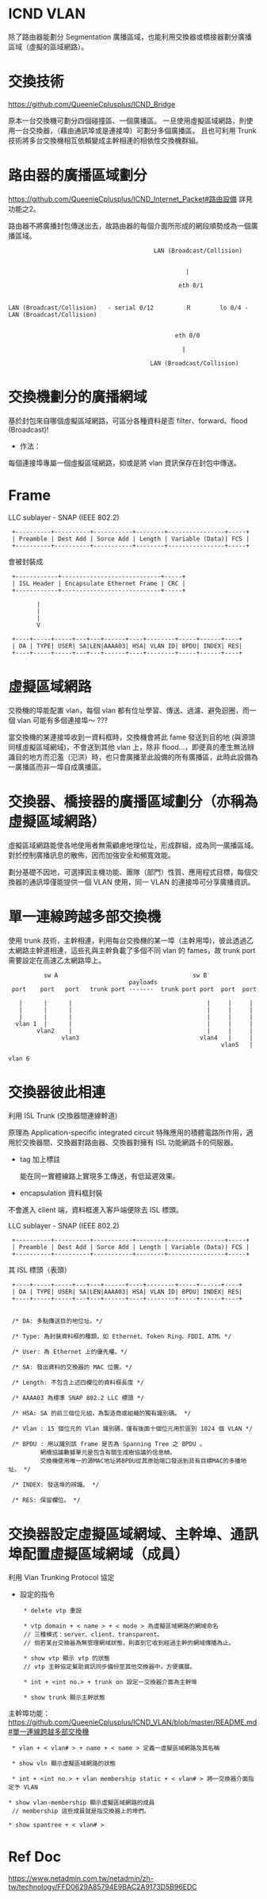 # ICND VLAN
除了路由器能劃分 Segmentation 廣播區域，也能利用交換器或橋接器劃分廣播區域（虛擬的區域網路）。

# 交換技術

https://github.com/QueenieCplusplus/ICND_Bridge

原本一台交換機可劃分四個碰撞區、一個廣播區。
一旦使用虛擬區域網路，則使用一台交換器，（藉由通訊埠或是連接埠）可劃分多個廣播區。
且也可利用 Trunk 技術將多台交換機相互依賴變成主幹相連的相依性交換機群組。

# 路由器的廣播區域劃分

https://github.com/QueenieCplusplus/ICND_Internet_Packet#路由設備 詳見功能之2。

路由器不將廣播封包傳送出去，故路由器的每個介面所形成的網段順勢成為一個廣播區域。


                              
                                             LAN (Broadcast/Collision)
                                

                                                      |
                                 
                                                    eth 0/1
                                                    
                      
    LAN (Broadcast/Collision)   - serial 0/12         Ｒ        lo 0/4 -   LAN (Broadcast/Collision)
                      
                      
                                                   eth 0/0
                              
                                                     |
                                 
                                            LAN (Broadcast/Collision)
                                            
                                            
# 交換機劃分的廣播網域

基於封包來自哪個虛擬區域網路，可區分各種資料是否 filter、forward、flood (Broadcast)!

* 作法：

每個連接埠專屬一個虛擬區域網路，抑或是將 vlan 資訊保存在封包中傳送。
                                            
# Frame

LLC sublayer - SNAP (IEEE 802.2)

     +----------+----------+-----------+--------+----------------+-----+
     | Preamble | Dest Add | Sorce Add | Length | Variable (Data)| FCS |
     +----------+----------+-----------+--------+----------------+-----+
     
會被封裝成
   
     +------------+----------------------------+-----+
     | ISL Header | Encapsulate Ethernet Frame | CRC |
     +------------+----------------------------+-----+
     
            |
            |
            |
            V
            
     +----+-----+-----+---+---+------+----+--------+-----+------+----+
     | DA | TYPE| USER| SA|LEN|AAAA03| HSA| VLAN ID| BPDU| INDEX| RES|
     +----+-----+-----+---+---+------+----+--------+-----+------+----+
     
 
# 虛擬區域網路

交換機的埠能配置 vlan，每個 vlan 都有位址學習、傳送、過濾、避免迴圈，而一個 vlan 可能有多個連接埠～ ???

當交換機的某連接埠收到一資料框時，交換機會將此 fame 發送到目的地 (與源頭同樣虛擬區域網域)，不會送到其他 vlan 上，除非 flood...，即便真的產生無法辨識目的地方而氾濫（氾洪）時，也只會廣播至此設備的所有廣播區，此時此設備為一廣播區而非一埠自成廣播區。
     
# 交換器、橋接器的廣播區域劃分（亦稱為虛擬區域網路）

虛擬區域網路能使各地使用者無需顧慮地理位址，形成群組，成為同一廣播區域。對於控制廣播訊息的散佈，因而加強安全和頻寬效能。

劃分基礎不因地，可選擇因主機功能、團隊（部門）性質、應用程式目標，每個交換器的通訊埠僅能提供一個 VLAN 使用，同一 VLAN 的連接埠可分享廣播資訊。

# 單一連線跨越多部交換機

使用 trunk 技術，主幹相連，利用每台交換機的某一埠（主幹用埠)，彼此透過乙太網路主幹道相連，這些孔與主幹負載了多個不同 vlan 的 fames，故 trunk port 需要設定在高速乙太網路埠上。



              sw A                                      sw B
                                      payloads
     port    port   port   trunk port -------  trunk port port  port  port 
     
       |      |      |                                      |     |     |             
       |      |      |                                      |     |     |
       |      |      |                                      |     |     |
      vlan 1  |      |                                      |     |     |
            vlan2    |                                      |     |     |
                   vlan3                                  vlan4   |     |
                                                                vlan5   |
                                                                       vlan 6

# 交換器彼此相連

利用 ISL Trunk (交換器間連線幹道) 

原理為 Application-specific integrated circuit  特殊應用的積體電路所作用，適用於交換器間、交換器對路由器、交換器對擁有 ISL 功能網路卡的伺服器。

* tag 加上標註

  能在同一實體線路上實現多工傳送，有低延遲效果。

* encapsulation 資料框封裝

 不會進入 client 端，資料框進入客戶端便除去 ISL 標頭。
 
 
 LLC sublayer - SNAP (IEEE 802.2)

     +----------+----------+-----------+--------+----------------+-----+
     | Preamble | Dest Add | Sorce Add | Length | Variable (Data)| FCS |
     +----------+----------+-----------+--------+----------------+-----+
  
     
 其 ISL 標頭（表頭）
 
     +----+-----+-----+---+---+------+----+--------+-----+------+----+
     | DA | TYPE| USER| SA|LEN|AAAA03| HSA| VLAN ID| BPDU| INDEX| RES|
     +----+-----+-----+---+---+------+----+--------+-----+------+----+
 
 
     /* DA: 多點傳送目的地位址。*/
     
     /* Type: 為封裝資料框的種類，如 Ethernet、Token Ring、FDDI、ATM。*/
     
     /* User: 為 Ethernet 上的優先權。*/
     
     /* SA: 發出資料的交換器的 MAC 位置。*/
     
     /* Length: 不包含上述四欄位的資料框長度 */
     
     /* AAAA03 為標準 SNAP 802.2 LLC 標頭 */
     
     /* HSA: SA 的前三個位元組，為製造商或組織的獨有識別碼。 */
     
     /* Vlan : 15 個位元的 Vlan 識別碼，僅有後面十個位元用於區別 1024 個 VLAN */
     
     /* BPDU : 用以識別該 frame 是否為 Spanning Tree 之 BPDU 。 
             網橋協議數據單元是包含有關生成樹協議的信息幀。
             交換機使用唯一的源MAC地址將BPDU從其原始端口發送到具有目標MAC的多播地址。 */
             
     /* INDEX: 發送埠的辨識。 */
     
     /* RES: 保留欄位。 */
     

# 交換器設定虛擬區域網域、主幹埠、通訊埠配置虛擬區域網域（成員）

利用 Vlan Trunking Protocol 協定

* 設定的指令

       * delete vtp 重設

       * vtp domain + < name > + < mode > 為虛擬區域網路的網域命名
       // 三種模式：server、client、transparent。
       // 倘若某台交換器為無管理網域狀態，則直到它收到經過主幹的網域傳播為止。

       * show vtp 顯示 vtp 的狀態
       // vtp 主幹協定幫助資訊同步備份至其他交換器中，方便擴展。

       * int + <int no.> + trunk on 設定一交換器介面為主幹埠

       * show trunk 顯示主幹狀態
   
主幹埠功能：https://github.com/QueenieCplusplus/ICND_VLAN/blob/master/README.md#單一連線跨越多部交換機
   
     * vlan + < vlan# > + name + < name > 定義一虛擬區域網路及其名稱

     * show vln 顯示虛擬區域網路的狀態

     * int + <int no.> + vlan membership static + < vlan# > 將一交換器介面指定予 VLAN

    * show vlan-membership 顯示虛擬區域網路的成員
     // membership 這些成員就是指交換器上的埠們。

    * show spantree + < vlan# > 
    
 # Ref Doc
 
 https://www.netadmin.com.tw/netadmin/zh-tw/technology/FFD0629A85794E9BAC2A9173D5B96EDC

  
  
  
